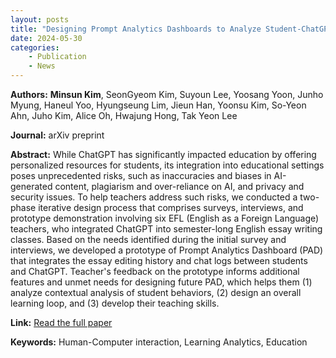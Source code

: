 ```yaml
---
layout: posts
title: "Designing Prompt Analytics Dashboards to Analyze Student-ChatGPT Interactions in EFL Writing"
date: 2024-05-30
categories: 
    - Publication
    - News
---
```


**Authors:** **Minsun Kim**, SeonGyeom Kim, Suyoun Lee, Yoosang Yoon, Junho Myung, Haneul Yoo, Hyungseung Lim, Jieun Han, Yoonsu Kim, So-Yeon Ahn, Juho Kim, Alice Oh, Hwajung Hong, Tak Yeon Lee

**Journal:** arXiv preprint

**Abstract:**
While ChatGPT has significantly impacted education by offering personalized resources for students, its integration into educational settings poses unprecedented risks, such as inaccuracies and biases in AI-generated content, plagiarism and over-reliance on AI, and privacy and security issues. To help teachers address such risks, we conducted a two-phase iterative design process that comprises surveys, interviews, and prototype demonstration involving six EFL (English as a Foreign Language) teachers, who integrated ChatGPT into semester-long English essay writing classes. Based on the needs identified during the initial survey and interviews, we developed a prototype of Prompt Analytics Dashboard (PAD) that integrates the essay editing history and chat logs between students and ChatGPT. Teacher's feedback on the prototype informs additional features and unmet needs for designing future PAD, which helps them (1) analyze contextual analysis of student behaviors, (2) design an overall learning loop, and (3) develop their teaching skills.

**Link:** [Read the full paper]([https://arxiv.org/pdf/2405.19691)

**Keywords:** Human-Computer interaction, Learning Analytics, Education
